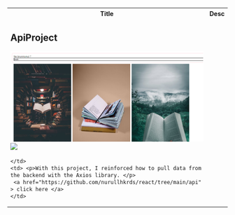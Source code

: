 <table >
  <tr  >
    <th  >Title</th>
    <th >Desc</th>
  </tr>

<tr >
    <td >
       <h2>ApiProject</h2>
       <img src="api1.png" />
              <img src="api2.png" />


       
    </td>
    <td> <p>With this project, I reinforced how to pull data from the backend with the Axios library. </p> 
     <a href="https://github.com/nurullhkrds/react/tree/main/api" > click here </a>
    </td>

</tr>


 
</table>



